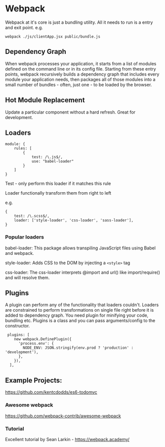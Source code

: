 # Webpack

Webpack at it's core is just a bundling utility. All it needs to run is a entry and exit point. e.g.

```
webpack ./js/clientApp.jsx public/bundle.js
```

## Dependency Graph

When webpack processes your application, it starts from a list of modules defined on the command line or in its config file. Starting from these entry points, webpack recursively builds a dependency graph that includes every module your application needs, then packages all of those modules into a small number of bundles - often, just one - to be loaded by the browser.

## Hot Module Replacement

Update a particular component without a hard refresh. Great for development.

## Loaders

```
module: {
    rules: [
        {
            test: /\.js$/,
            use: "babel-loader"
        }
    ]
}
```
Test - only perform this loader if it matches this rule

Loader functionally transform them from right to left

e.g.

```
{
    test: /\.scss$/,
    loader: ['style-loader', 'css-loader', 'sass-loader'],
}
```

### Popular loaders

babel-loader: This package allows transpiling JavaScript files using Babel and webpack.

style-loader: Adds CSS to the DOM by injecting a `<style>` tag 

css-loader: The css-loader interprets @import and url() like import/require() and will resolve them. 


## Plugins

A plugin can perform any of the functionality that loaders couldn't. Loaders are constrained to perform transformations on single file right before it is added to dependency graph. You need plugin for minifying your code, bundling etc. Plugins is a class and you can pass arguments/config to the constructor.

```
 plugins: [
    new webpack.DefinePlugin({
      'process.env': {
        NODE_ENV: JSON.stringify(env.prod ? 'production' : 'development'),
      },
    }),
  ],
```

## Example Projects:

https://github.com/kentcdodds/es6-todomvc

### Awesome webpack

https://github.com/webpack-contrib/awesome-webpack

### Tutorial

Excellent tutorial by Sean Larkin - https://webpack.academy/
